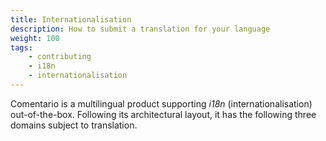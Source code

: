 ```yaml
---
title: Internationalisation
description: How to submit a translation for your language
weight: 100
tags:
    - contributing
    - i18n
    - internationalisation
---
```


Comentario is a multilingual product supporting *i18n* (internationalisation) out-of-the-box. Following its architectural layout, it has the following three domains subject to translation.

<!--more-->
